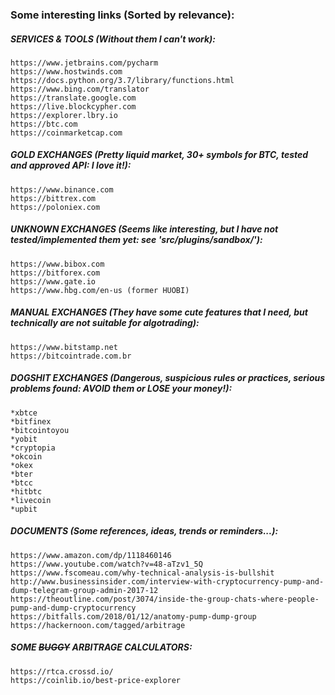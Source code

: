 ### Some interesting links (Sorted by relevance):

##### SERVICES & TOOLS (Without them I can't work):
    https://www.jetbrains.com/pycharm
    https://www.hostwinds.com
    https://docs.python.org/3.7/library/functions.html
    https://www.bing.com/translator
    https://translate.google.com
    https://live.blockcypher.com
    https://explorer.lbry.io
    https://btc.com
    https://coinmarketcap.com

##### GOLD EXCHANGES (Pretty liquid market, 30+ symbols for BTC, tested and approved API: I love it!):
    https://www.binance.com   
    https://bittrex.com     
    https://poloniex.com
    
##### UNKNOWN EXCHANGES (Seems like interesting, but I have not tested/implemented them yet: see 'src/plugins/sandbox/'):
    https://www.bibox.com
    https://bitforex.com
    https://www.gate.io
    https://www.hbg.com/en-us (former HUOBI)

##### MANUAL EXCHANGES (They have some cute features that I need, but technically are not suitable for algotrading):
    https://www.bitstamp.net
    https://bitcointrade.com.br
    
##### DOGSHIT EXCHANGES (Dangerous, suspicious rules or practices, serious problems found: AVOID them or LOSE your money!):
    *xbtce
    *bitfinex
    *bitcointoyou
    *yobit
    *cryptopia
    *okcoin
    *okex
    *bter
    *btcc
    *hitbtc
    *livecoin
    *upbit

##### DOCUMENTS (Some references, ideas, trends or reminders...):    
    https://www.amazon.com/dp/1118460146
    https://www.youtube.com/watch?v=48-aTzv1_5Q
    https://www.fscomeau.com/why-technical-analysis-is-bullshit
    http://www.businessinsider.com/interview-with-cryptocurrency-pump-and-dump-telegram-group-admin-2017-12
    https://theoutline.com/post/3074/inside-the-group-chats-where-people-pump-and-dump-cryptocurrency
    https://bitfalls.com/2018/01/12/anatomy-pump-dump-group
    https://hackernoon.com/tagged/arbitrage

##### SOME <strike>BUGGY</strike> ARBITRAGE CALCULATORS:
    https://rtca.crossd.io/
    https://coinlib.io/best-price-explorer
    
